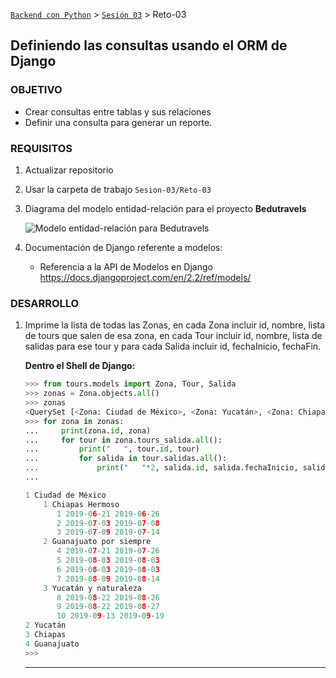 [`Backend con Python`](../../Readme.md) > [`Sesión 03`](../Readme.md) > Reto-03
## Definiendo las consultas usando el ORM de Django

### OBJETIVO
- Crear consultas entre tablas y sus relaciones
- Definir una consulta para generar un reporte.

### REQUISITOS
1. Actualizar repositorio
1. Usar la carpeta de trabajo `Sesion-03/Reto-03`
1. Diagrama del modelo entidad-relación para el proyecto __Bedutravels__

   ![Modelo entidad-relación para Bedutravels](assets/bedutravels-modelo-er.png)

1. Documentación de Django referente a modelos:
   - Referencia a la API de Modelos en Django https://docs.djangoproject.com/en/2.2/ref/models/

### DESARROLLO
1. Imprime la lista de todas las Zonas, en cada Zona incluir id, nombre, lista de tours que salen de esa zona, en cada Tour incluir id, nombre, lista de salidas para ese tour y para cada Salida incluir id, fechaInicio, fechaFin.

   __Dentro el Shell de Django:__

   ```python
   >>> from tours.models import Zona, Tour, Salida
   >>> zonas = Zona.objects.all()
   >>> zonas
   <QuerySet [<Zona: Ciudad de México>, <Zona: Yucatán>, <Zona: Chiapas>, <Zona: Guanajuato>]>
   >>> for zona in zonas:
   ...     print(zona.id, zona)
   ...     for tour in zona.tours_salida.all():
   ...         print("   ", tour.id, tour)
   ...         for salida in tour.salidas.all():
   ...             print("   "*2, salida.id, salida.fechaInicio, salida.fechaFin)
   ...

   1 Ciudad de México
       1 Chiapas Hermoso
          1 2019-06-21 2019-06-26
          2 2019-07-03 2019-07-08
          3 2019-07-09 2019-07-14
       2 Guanajuato por siempre
          4 2019-07-21 2019-07-26
          5 2019-08-03 2019-08-03
          6 2019-08-03 2019-08-03
          7 2019-08-09 2019-08-14
       3 Yucatán y naturaleza
          8 2019-08-22 2019-08-26
          9 2019-08-22 2019-08-27
          10 2019-09-13 2019-09-19
   2 Yucatán
   3 Chiapas
   4 Guanajuato
   >>>
   ```
   ***
